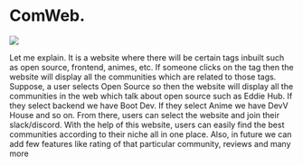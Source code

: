# ComWeb.

<img src = "https://github.com/soumdatta81/comweb/blob/cfa8d2d8335f56a38b4b4503f8b87475773335ec/comweb.png">


Let me explain. 
It is a website where there will be certain tags inbuilt such as open source, frontend, animes, etc. If someone clicks on the tag then the website will display all the communities which are related to those tags. Suppose, a user selects Open Source so then the website will display all the communities in the web which talk about open source such as Eddie Hub. If they select backend we have Boot Dev. If they select Anime we have DevV House and so on. From there, users can select the website and join their slack/discord. 
With the help of this website, users can easily find the best communities according to their niche all in one place. 
Also, in future we can add few features like rating of that particular community, reviews and many more
